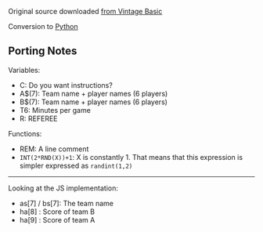 Original source downloaded [from Vintage Basic](http://www.vintage-basic.net/games.html)

Conversion to [Python](https://www.python.org/about/)


## Porting Notes

Variables:

* C: Do you want instructions?
* A$(7): Team name + player names (6 players)
* B$(7): Team name + player names (6 players)
* T6: Minutes per game
* R: REFEREE

Functions:

* REM: A line comment
* `INT(2*RND(X))+1`: X is constantly 1. That means that this expression is simpler expressed as `randint(1,2)`

---

Looking at the JS implementation:

* as[7] / bs[7]: The team name
* ha[8] : Score of team B
* ha[9] : Score of team A
